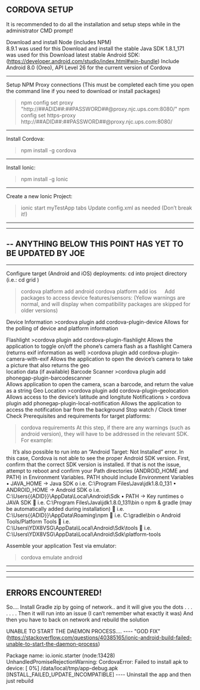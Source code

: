 CORDOVA SETUP
--------------------------------------------------------------------------------------------------------------------------
It is recommended to do all the installation and setup steps while in the administrator CMD prompt!

Download and install Node (includes NPM)   
    8.9.1 was used for this
Download and install the stable Java SDK
	1.8.1_171 was used for this
Download latest stable Android SDK: (https://developer.android.com/studio/index.html#win-bundle)
	Include Android 8.0 (Oreo), API Level 26 for the current version of Cordova

--------------------------------------------------------------------------------------------------------------------------

Setup NPM Proxy connections (This must be completed each time you open the command line if you need to download or install packages)
> npm config set proxy "http://##ADID##:##PASSWORD##@proxy.njc.ups.com:8080/"
> npm config set https-proxy http://##ADID##:##PASSWORD##@proxy.njc.ups.com:8080/

--------------------------------------------------------------------------------------------------------------------------

Install Cordova:
> npm install -g cordova

--------------------------------------------------------------------------------------------------------------------------

Install Ionic:
> npm install -g Ionic

--------------------------------------------------------------------------------------------------------------------------

Create a new Ionic Project:
> ionic start myTestApp tabs
	Update config.xml as needed (Don’t break it!)

--------------------------------------------------------------------------------------------------------------------------
--------------------------------------------------------------------------------------------------------------------------
-- ANYTHING BELOW THIS POINT HAS YET TO BE UPDATED BY JOE
--------------------------------------------------------------------------------------------------------------------------
--------------------------------------------------------------------------------------------------------------------------
Configure target (Android and iOS) deployments:
cd into project directory (i.e.: cd grid <enter>)
>cordova platform add android
>cordova platform add ios
 
Add packages to access device features/sensors:
(Yellow warnings are normal, and will display when compatibility packages are skipped for older versions)

Device Information
 	>cordova plugin add cordova-plugin-device
 	Allows for the polling of device and platform information

Flashlight
	>cordova plugin add cordova-plugin-flashlight
	Allows the application to toggle on/off the phone’s camera flash as a flashlight
Camera (returns exif information as well)
	>cordova plugin add cordova-plugin-camera-with-exif
	Allows the application to open the device’s camera to take a picture that also returns the geo     
               location data (if available)
Barcode Scanner
 	>cordova plugin add phonegap-plugin-barcodescanner	
 	Allows application to open the camera, scan a barcode, and return the value as a string	
Geo Location
	>cordova plugin add cordova-plugin-geolocation
	Allows access to the device’s latitude and longitute
Notifications
	> cordova plugin add phonegap-plugin-local-notification
	Allows the application to access the notification bar from the background
Stop watch / Clock timer 
Check Prerequisites and requirements for target platforms:
>cordova requirements
At this step, if there are any warnings (such as android version), they will have to be addressed in the relevant SDK.
For example:

 
 
 
It’s also possible to run into an “Android Target: Not Installed” error. In this case, Cordova is not able to see the proper Android SDK version. First, confirm that the correct SDK version is installed. If that is not the issue, attempt to reboot and confirm your Path directories (ANDROID_HOME and PATH) in Environment Variables. PATH should include 
Environment Variables
•	JAVA_HOME -> Java SDK
o	i.e. C:\Program Files\Java\jdk1.8.0_131
•	ANDROID_HOME -> Android SDK
o	i.e. C:\Users\{{ADID}}\AppData\Local\Android\Sdk
•	PATH -> Key runtimes
o	JAVA SDK
	i.e. C:\Program Files\Java\jdk1.8.0_131\bin
o	npm & gradle (may be automatically added during installation)
	i.e. C:\Users\{{ADID}}\AppData\Roaming\npm
	i.e. C:\gradle\bin
o	Android Tools/Platform Tools
	i.e. C:\Users\YDX8VSG\AppData\Local\Android\Sdk\tools
	i.e. C:\Users\YDX8VSG\AppData\Local\Android\Sdk\platform-tools
		
Assemble your application
Test via emulator:
> cordova emulate android

--------------------------------------------------------------------------------------------------------------------------
--------------------------------------------------------------------------------------------------------------------------
--------------------------------------------------------------------------------------------------------------------------
ERRORS ENCOUNTERED!
--------------------------------------------------------------------------------------------------------------------------
So…. Install Gradle zip by going of network.. and it will give you the dots . . . . . . . 
Then it will run into an issue (I can’t remember what exactly it was)
And then you have to back on network and rebuild the solution 

UNABLE TO START THE DAEMON PROCESS….
---- "GOD FIX" (https://stackoverflow.com/questions/40385165/ionic-android-build-failed-unable-to-start-the-daemon-process)

Package name: io.ionic.starter
(node:13428) UnhandledPromiseRejectionWarning: CordovaError: Failed to install apk to device: [  0%] /data/local/tmp/app-debug.apk
[INSTALL_FAILED_UPDATE_INCOMPATIBLE]
---- Uninstall the app and then just rebuild